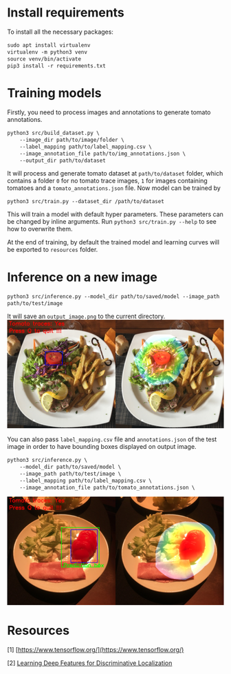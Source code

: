 # Install requirements
To install all the necessary packages:
```
sudo apt install virtualenv
virtualenv -m python3 venv
source venv/bin/activate
pip3 install -r requirements.txt
```
# Training models
Firstly, you need to process images and annotations to generate tomato annotations.
```
python3 src/build_dataset.py \
    --image_dir path/to/image/folder \
    --label_mapping path/to/label_mapping.csv \
    --image_annotation_file path/to/img_annotations.json \
    --output_dir path/to/dataset
```

It will process and generate tomato dataset at `path/to/dataset` folder, which contains
a folder `0` for no tomato trace images, `1` for images containing tomatoes and a 
`tomato_annotations.json` file. Now model can be trained by 
```
python3 src/train.py --dataset_dir /path/to/dataset
```
This will train a model with default hyper parameters. These parameters
can be changed by inline arguments. Run `python3 src/train.py --help`
to see how to overwrite them.

At the end of training, by default the trained model and learning curves
will be exported to `resources` folder.

# Inference on a new image
```
python3 src/inference.py --model_dir path/to/saved/model --image_path path/to/test/image
```
It will save an `output_image.png` to the current directory. 
![tomato_cam](static/example.png)

You can also
pass `label_mapping.csv` file and `annotations.json` of the test image
in order to have bounding boxes displayed on output image.
```
python3 src/inference.py \
    --model_dir path/to/saved/model \
    --image_path path/to/test/image \
    --label_mapping path/to/label_mapping.csv \
    --image_annotation_file path/to/tomato_annotations.json \
```
![tomato_cam](static/example2.png)

# Resources
[1] [https://www.tensorflow.org/](https://www.tensorflow.org/)

[2] [Learning Deep Features for Discriminative Localization](http://cnnlocalization.csail.mit.edu/Zhou_Learning_Deep_Features_CVPR_2016_paper.pdf)
